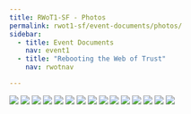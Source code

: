 ```yaml
---
title: RWoT1-SF - Photos
permalink: rwot1-sf/event-documents/photos/
sidebar:
  - title: Event Documents
    nav: event1
  - title: "Rebooting the Web of Trust"
    nav: rwotnav

---
```


![](RebootingWebOfTrust_2015-11_01.JPG)
![](RebootingWebOfTrust_2015-11_02.JPG)
![](RebootingWebOfTrust_2015-11_03.JPG)
![](RebootingWebOfTrust_2015-11_04.JPG)
![](RebootingWebOfTrust_2015-11_05.JPG)
![](RebootingWebOfTrust_2015-11_06.JPG)
![](RebootingWebOfTrust_2015-11_07.JPG)
![](RebootingWebOfTrust_2015-11_08.JPG)
![](RebootingWebOfTrust_2015-11_09.jpg)
![](RebootingWebOfTrust_2015-11_10.JPG)
![](RebootingWebOfTrust_2015-11_11.JPG)
![](RebootingWebOfTrust_2015-11_12.JPG)
![](RebootingWebOfTrust_2015-11_13.JPG)
![](RebootingWebOfTrust_2015-11_15.JPG)
![](RebootingWebOfTrust_2015-11_16.JPG)